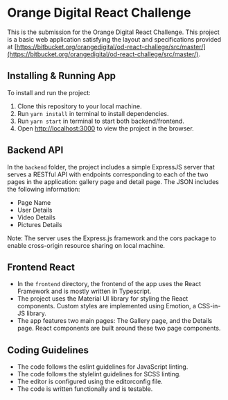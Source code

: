 # Orange Digital React Challenge

This is the submission for the Orange Digital React Challenge. This project is a basic web application satisfying the layout and specifications provided at [https://bitbucket.org/orangedigital/od-react-challege/src/master/](https://bitbucket.org/orangedigital/od-react-challege/src/master/).

## Installing & Running App

To install and run the project:

1. Clone this repository to your local machine.
2. Run `yarn install` in terminal to install dependencies.
3. Run `yarn start` in terminal to start both backend/frontend.
4. Open [http://localhost:3000](http://localhost:3000) to view the project in the browser.

## Backend API

In the `backend` folder, the project includes a simple ExpressJS server that serves a RESTful API with endpoints corresponding to each of the two pages in the application: gallery page and detail page. The JSON includes the following information:

* Page Name
* User Details
* Video Details
* Pictures Details

Note: The server uses the Express.js framework and the cors package to enable cross-origin resource sharing on local machine.

## Frontend React
* In the `frontend` directory, the frontend of the app uses the React Framework and is mostly written in Typescript.
* The project uses the Material UI library for styling the React components. Custom styles are implemented using Emotion, a CSS-in-JS library.
* The app features two main pages: The Gallery page, and the Details page. React components are built around these two page components.

## Coding Guidelines

* The code follows the eslint guidelines for JavaScript linting.
* The code follows the stylelint guidelines for SCSS linting.
* The editor is configured using the editorconfig file.
* The code is written functionally and is testable.
